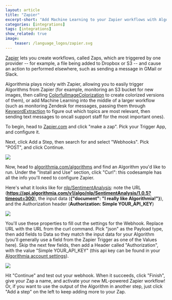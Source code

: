```yaml
---
layout: article
title: "Zapier"
excerpt-short: "Add Machine Learning to your Zapier workflows with Algorithmia"
categories: [integrations]
tags: [integrations]
show_related: true
image:
    teaser: /language_logos/zapier.svg
---
```


[Zapier](https://zapier.com) lets you create workflows, called Zaps, which are triggered by one provider -- for example, a file being added to Dropbox or S3 -- and cause an action to performed elsewhere, such as sending a message in GMail or Slack.

Algorithmia plays nicely with Zapier, allowing you to easily trigger Algorithms from Zapier (for example, monitoring an S3 bucket for new images, then calling [ColorfulImageColorization](https://algorithmia.com/algorithms/deeplearning/ColorfulImageColorization) to create colorized versions of them), or add Machine Learning into the middle of a larger workflow (such as monitoring Zendesk for messages, passing them through [KeywordExtraction](https://algorithmia.com/algorithms/cindyxiaoxiaoli/KeywordExtraction) to figure out which topics are most relevant, then sending text messages to oncall support staff for the most important ones).

To begin, head to [Zapier.com](https://zapier.com) and click "make a zap".  Pick your Trigger App, and configure it.

Next, click Add a Step, then search for and select "Webhooks". Pick "POST", and click Continue.

<img src="{{site.cdnurl}}{{site.baseurl}}/images/post_images/zapier/zapier_webhook_put.png">

Now, head to [algorithmia.com/algorithms](http://algorithmia.com/algorithms) and find an Algorithm you'd like to run. Under the "Install and Use" section, click "Curl": this codesample has all the info you'll need to configure Zapier.

Here's what it looks like for [nlp/SentimentAnalysis](https://algorithmia.com/algorithms/nlp/SentimentAnalysis): note the URL (**https://api.algorithmia.com/v1/algo/nlp/SentimentAnalysis/1.0.5?timeout=300**), the input data (**{"document": "I really like Algorithmia!"}**), and the Authorization header (**Authorization: Simple YOUR_API_KEY**)

<img src="{{site.cdnurl}}{{site.baseurl}}/images/post_images/zapier/curl_sample_sentiment.png">

You'll use these properties to fill out the settings for the Webhook. Replace URL with the URL from the curl command. Pick "json" as the Payload type, then add fields to Data so they match the input data for your Algorithm (you'll generally use a field from the Zapier Trigger as one of the Values here).  Skip the next few fields, then add a Header called "Authorization", with the value "Simple YOUR_API_KEY" (this api key can be found in your [Algorithmia account settings](/user#credentials)).

<img src="{{site.cdnurl}}{{site.baseurl}}/images/post_images/zapier/zapier_webhook_config.png">

Hit "Continue" and test out your webhook. When it succeeds, click "Finish", give your Zap a name, and activate your new ML-powered Zapier workflow! Or, if you want to use the output of the Algorithm in another step, just click "Add a step" on the left to keep adding more to your Zap.
